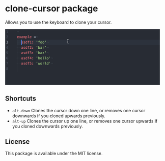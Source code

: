 # clone-cursor package

Allows you to use the keyboard to clone your cursor.

![example gif](https://github.com/thislooksfun/clone-cursor/blob/master/example.gif)

## Shortcuts
* `alt-down` Clones the cursor down one line, or removes one cursor downwards if you cloned upwards previously.
* `alt-up` Clones the cursor up one line, or removes one cursor upwards if you cloned downwards previously.

## License
This package is available under the MIT license.